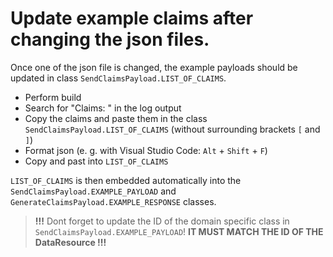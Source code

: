 # Update example claims after changing the json files.

Once one of the json file is changed, the example payloads should be updated in class `SendClaimsPayload.LIST_OF_CLAIMS`.
+ Perform build
+ Search for "Claims: " in the log output
+ Copy the claims and paste them in the class `SendClaimsPayload.LIST_OF_CLAIMS` (without surrounding brackets `[` and `]`)
+ Format json (e. g. with Visual Studio Code: `Alt` + `Shift` + `F`)
+ Copy and past into `LIST_OF_CLAIMS` 

`LIST_OF_CLAIMS` is then embedded automatically into the `SendClaimsPayload.EXAMPLE_PAYLOAD` and `GenerateClaimsPayload.EXAMPLE_RESPONSE` classes.

> **!!!** Dont forget to update the ID of the domain specific class in `SendClaimsPayload.EXAMPLE_PAYLOAD`! **IT MUST MATCH THE ID OF THE DataResource !!!** 